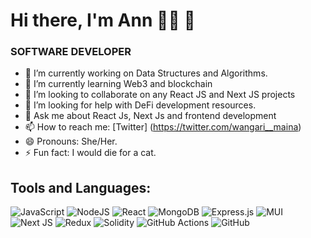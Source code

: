 # Hi there, I'm Ann 👩‍💻 👋

### SOFTWARE DEVELOPER


- 🔭 I’m currently working on Data Structures and Algorithms.
- 🌱 I’m currently learning Web3 and blockchain
- 👯 I’m looking to collaborate on any React JS and Next JS projects
- 🤔 I’m looking for help with DeFi development resources.
- 💬 Ask me about React Js, Next Js and frontend development
- 📫 How to reach me: [Twitter] (https://twitter.com/wangari__maina)
- 😄 Pronouns: She/Her.
- ⚡ Fun fact: I would die for a cat.


## Tools and Languages:


![JavaScript](https://img.shields.io/badge/javascript-%23323330.svg?style=for-the-badge&logo=javascript&logoColor=%23F7DF1E)
![NodeJS](https://img.shields.io/badge/node.js-6DA55F?style=for-the-badge&logo=node.js&logoColor=white)
![React](https://img.shields.io/badge/react-%2320232a.svg?style=for-the-badge&logo=react&logoColor=%2361DAFB)
![MongoDB](https://img.shields.io/badge/MongoDB-%234ea94b.svg?style=for-the-badge&logo=mongodb&logoColor=white)
![Express.js](https://img.shields.io/badge/express.js-%23404d59.svg?style=for-the-badge&logo=express&logoColor=%2361DAFB)
![MUI](https://img.shields.io/badge/MUI-%230081CB.svg?style=for-the-badge&logo=material-ui&logoColor=white)
![Next JS](https://img.shields.io/badge/Next-black?style=for-the-badge&logo=next.js&logoColor=white)
![Redux](https://img.shields.io/badge/redux-%23593d88.svg?style=for-the-badge&logo=redux&logoColor=white)
![Solidity](https://img.shields.io/badge/Solidity-%23363636.svg?style=for-the-badge&logo=solidity&logoColor=white)
![GitHub Actions](https://img.shields.io/badge/githubactions-%232671E5.svg?style=for-the-badge&logo=githubactions&logoColor=white)
![GitHub](https://img.shields.io/badge/github-%23121011.svg?style=for-the-badge&logo=github&logoColor=white)
